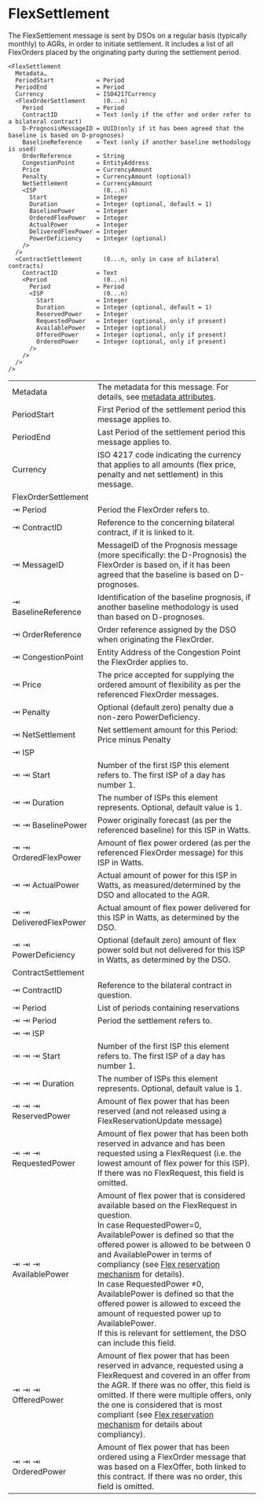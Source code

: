 # FlexSettlement

The FlexSettlement message is sent by DSOs on a regular basis (typically monthly) to AGRs, in order to initiate settlement.
It includes a list of all FlexOrders placed by the originating party during the settlement period.

```
<FlexSettlement
  Metadata…
  PeriodStart            = Period
  PeriodEnd              = Period
  Currency               = ISO4217Currency
  <FlexOrderSettlement     (0...n)
    Period               = Period
    ContractID           = Text (only if the offer and order refer to a bilateral contract)
    D-PrognosisMessageID = UUID(only if it has been agreed that the baseline is based on D-prognoses)
    BaselineReference    = Text (only if another baseline methodology is used)
    OrderReference       = String
    CongestionPoint      = EntityAddress
    Price                = CurrencyAmount
    Penalty              = CurrencyAmount (optional)
    NetSettlement        = CurrencyAmount
    <ISP                   (0...n)
      Start              = Integer
      Duration           = Integer (optional, default = 1)
      BaselinePower      = Integer
      OrderedFlexPower   = Integer
      ActualPower        = Integer
      DeliveredFlexPower = Integer
      PowerDeficiency    = Integer (optional)
    />
  />
  <ContractSettlement      (0...n, only in case of bilateral contracts)
    ContractID           = Text
    <Period                (0...n)
      Period             = Period
      <ISP                 (0...n)
        Start            = Integer
        Duration         = Integer (optional, default = 1)
        ReservedPower    = Integer
        RequestedPower   = Integer (optional, only if present)
        AvailablePower   = Integer (optional)
        OfferedPower     = Integer (optional, only if present)
        OrderedPower     = Integer (optional, only if present)
      />
    />
  />
/>
```


|                        |                                                                                                                                                                                                                                                                                                                                                                                                                                                                                                                                                                                  |
|------------------------|----------------------------------------------------------------------------------------------------------------------------------------------------------------------------------------------------------------------------------------------------------------------------------------------------------------------------------------------------------------------------------------------------------------------------------------------------------------------------------------------------------------------------------------------------------------------------------|
| Metadata               | The metadata for this message. For details, see [metadata attributes](metadata-attributes.md).                                                                                                                                                                                                                                                                                                                                                                                                                                                                                   |
| PeriodStart            | First Period of the settlement period this message applies to.                                                                                                                                                                                                                                                                                                                                                                                                                                                                                                                   |
| PeriodEnd              | Last Period of the settlement period this message applies to.                                                                                                                                                                                                                                                                                                                                                                                                                                                                                                                    |
| Currency               | ISO 4217 code indicating the currency that applies to all amounts (flex price, penalty and net settlement) in this message.                                                                                                                                                                                                                                                                                                                                                                                                                                                      |
| FlexOrderSettlement    |                                                                                                                                                                                                                                                                                                                                                                                                                                                                                                                                                                                  |
| ⇥ Period               | Period the FlexOrder refers to.                                                                                                                                                                                                                                                                                                                                                                                                                                                                                                                                                  |
| ⇥ ContractID           | Reference to the concerning bilateral contract, if it is linked to it.                                                                                                                                                                                                                                                                                                                                                                                                                                                                                                           |
| ⇥ MessageID            | MessageID  of the Prognosis message (more specifically: the D-Prognosis) the FlexOrder is based on, if it has been agreed that the baseline is based on D-prognoses.                                                                                                                                                                                                                                                                                                                                                                                                             |
| ⇥ BaselineReference    | Identification of the baseline prognosis, if another baseline methodology is used than based on D-prognoses.                                                                                                                                                                                                                                                                                                                                                                                                                                                                     |
| ⇥ OrderReference       | Order reference assigned by the DSO when originating the FlexOrder.                                                                                                                                                                                                                                                                                                                                                                                                                                                                                                              |
| ⇥ CongestionPoint      | Entity Address of the Congestion Point the FlexOrder applies to.                                                                                                                                                                                                                                                                                                                                                                                                                                                                                                                 |
| ⇥ Price                | The price accepted for supplying the ordered amount of flexibility as per the referenced FlexOrder messages.                                                                                                                                                                                                                                                                                                                                                                                                                                                                     |
| ⇥ Penalty              | Optional (default zero) penalty due a non-zero PowerDeficiency.                                                                                                                                                                                                                                                                                                                                                                                                                                                                                                                  |
| ⇥ NetSettlement        | Net settlement amount for this Period: Price minus Penalty                                                                                                                                                                                                                                                                                                                                                                                                                                                                                                                       |
| ⇥ ISP                  |                                                                                                                                                                                                                                                                                                                                                                                                                                                                                                                                                                                  |
| ⇥ ⇥ Start              | Number of the first ISP this element refers to. The first ISP of a day has number 1.                                                                                                                                                                                                                                                                                                                                                                                                                                                                                             |
| ⇥ ⇥ Duration           | The number of ISPs this element represents. Optional, default value is 1.                                                                                                                                                                                                                                                                                                                                                                                                                                                                                                        |
| ⇥ ⇥ BaselinePower      | Power originally forecast (as per the referenced baseline) for this ISP in Watts.                                                                                                                                                                                                                                                                                                                                                                                                                                                                                                |
| ⇥ ⇥ OrderedFlexPower   | Amount of flex power ordered (as per the referenced FlexOrder message) for this ISP in Watts.                                                                                                                                                                                                                                                                                                                                                                                                                                                                                    |
| ⇥ ⇥ ActualPower        | Actual amount of power for this ISP in Watts, as measured/determined by the DSO and allocated to the AGR.                                                                                                                                                                                                                                                                                                                                                                                                                                                                        |
| ⇥ ⇥ DeliveredFlexPower | Actual amount of flex power delivered for this ISP in Watts, as determined by the DSO.                                                                                                                                                                                                                                                                                                                                                                                                                                                                                           |
| ⇥ ⇥ PowerDeficiency    | Optional (default zero) amount of flex power sold but not delivered for this ISP in Watts, as determined by the DSO.                                                                                                                                                                                                                                                                                                                                                                                                                                                             |
| ContractSettlement     |                                                                                                                                                                                                                                                                                                                                                                                                                                                                                                                                                                                  |
| ⇥ ContractID           | Reference to the bilateral contract in question.                                                                                                                                                                                                                                                                                                                                                                                                                                                                                                                                 |
| ⇥ Period               | List of periods containing reservations                                                                                                                                                                                                                                                                                                                                                                                                                                                                                                                                          |
| ⇥ ⇥ Period             | Period the settlement refers to.                                                                                                                                                                                                                                                                                                                                                                                                                                                                                                                                                 |
| ⇥ ⇥ ISP                |                                                                                                                                                                                                                                                                                                                                                                                                                                                                                                                                                                                  |
| ⇥ ⇥ ⇥ Start            | Number of the first ISP this element refers to. The first ISP of a day has number 1.                                                                                                                                                                                                                                                                                                                                                                                                                                                                                             |
| ⇥ ⇥ ⇥ Duration         | The number of ISPs this element represents. Optional, default value is 1.                                                                                                                                                                                                                                                                                                                                                                                                                                                                                                        |
| ⇥ ⇥ ⇥ ReservedPower    | Amount of flex power that has been reserved (and not released using a FlexReservationUpdate message)                                                                                                                                                                                                                                                                                                                                                                                                                                                                             |
| ⇥ ⇥ ⇥ RequestedPower   | Amount of flex power that has been both reserved in advance and has been requested using a FlexRequest (i.e. the lowest amount of flex power for this ISP). If there was no FlexRequest, this field is omitted.                                                                                                                                                                                                                                                                                                                                                                  |
| ⇥ ⇥ ⇥ AvailablePower   | Amount of flex power that is considered available based on the FlexRequest in question.</br>In case RequestedPower=0, AvailablePower is defined so that the offered power is allowed to be between 0 and AvailablePower in terms of compliancy (see [Flex reservation mechanism](../../appendix/flex-reservation-mechanism.md) for details).</br>In case RequestedPower ≠0, AvailablePower is defined so that the offered power is allowed to exceed the amount of requested power up to AvailablePower.</br>If this is relevant for settlement, the DSO can include this field. |
| ⇥ ⇥ ⇥ OfferedPower     | Amount of flex power that has been reserved in advance, requested using a FlexRequest and covered in an offer from the AGR. If there was no offer, this field is omitted. If there were multiple offers, only the one is considered that is most compliant (see [Flex reservation mechanism](../../appendix/flex-reservation-mechanism.md) for details about compliancy).                                                                                                                                                                                                        |
| ⇥ ⇥ ⇥ OrderedPower     | Amount of flex power that has been ordered using a FlexOrder message that was based on a FlexOffer, both linked to this contract. If there was no order, this field is omitted.                                                                                                                                                                                                                                                                                                                                                                                                  |
